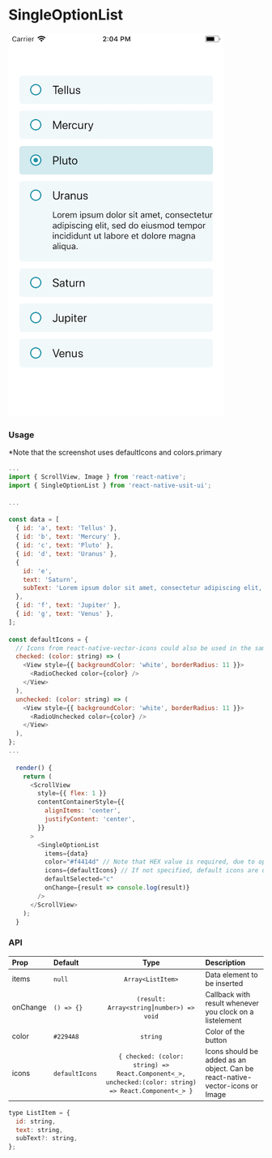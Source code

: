 # SingleOptionList

![Screenshot of button](./screenshots/singleoptionlist.png)

### Usage

\*Note that the screenshot uses defaultIcons and colors.primary

```js
...
import { ScrollView, Image } from 'react-native';
import { SingleOptionList } from 'react-native-usit-ui';

...

const data = [
  { id: 'a', text: 'Tellus' },
  { id: 'b', text: 'Mercury' },
  { id: 'c', text: 'Pluto' },
  { id: 'd', text: 'Uranus' },
  {
    id: 'e',
    text: 'Saturn',
    subText: 'Lorem ipsum dolor sit amet, consectetur adipiscing elit, sed do        eiusmod tempor incididunt ut labore et dolore magna aliqua.',
  },
  { id: 'f', text: 'Jupiter' },
  { id: 'g', text: 'Venus' },
];

const defaultIcons = {
  // Icons from react-native-vector-icons could also be used in the same pattern
  checked: (color: string) => (
    <View style={{ backgroundColor: 'white', borderRadius: 11 }}>
      <RadioChecked color={color} />
    </View>
  ),
  unchecked: (color: string) => (
    <View style={{ backgroundColor: 'white', borderRadius: 11 }}>
      <RadioUnchecked color={color} />
    </View>
  ),
};
...

  render() {
    return (
      <ScrollView
        style={{ flex: 1 }}
        contentContainerStyle={{
          alignItems: 'center',
          justifyContent: 'center',
        }}
      >
        <SingleOptionList
          items={data}
          color="#f4414d" // Note that HEX value is required, due to opacity design
          icons={defaultIcons} // If not specified, default icons are used
          defaultSelected="c"
          onChange={result => console.log(result)}
        />
      </ScrollView>
    );
  }
```

### API

| Prop     | Default        |                                                 Type                                                  | Description                                                                   |
| :------- | :------------- | :---------------------------------------------------------------------------------------------------: | :---------------------------------------------------------------------------- |
| items    | `null`         |                                           `Array<ListItem>`                                           | Data element to be inserted                                                   |
| onChange | `() => {}`     |                               `(result: Array<string⎮number>) => void`                                | Callback with result whenever you clock on a listelement                      |
| color    | `#2294A8`      |                                               `string`                                                | Color of the button                                                           |
| icons    | `defaultIcons` | `{ checked: (color: string) => React.Component<_>, unchecked:(color: string) => React.Component<_> }` | Icons should be added as an object. Can be react-native-vector-icons or Image |

```js
type ListItem = {
  id: string,
  text: string,
  subText?: string,
};
```
